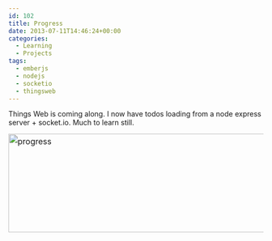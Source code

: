 ```yaml
---
id: 102
title: Progress
date: 2013-07-11T14:46:24+00:00
categories:
  - Learning
  - Projects
tags:
  - emberjs
  - nodejs
  - socketio
  - thingsweb
---
```


Things Web is coming along. I now have todos loading from a node express server + socket.io. Much to learn still.

<img className="alignnone size-full wp-image-104" style="line-height: 1.714285714; font-size: 1rem;" alt="progress" src="/wordpress/2013/07/progress.png" width="994" height="195" srcset="/wordpress/2013/07/progress.png 994w, /wordpress/2013/07/progress-300x58.png 300w, /wordpress/2013/07/progress-624x122.png 624w" sizes="(max-width: 994px) 100vw, 994px" />
